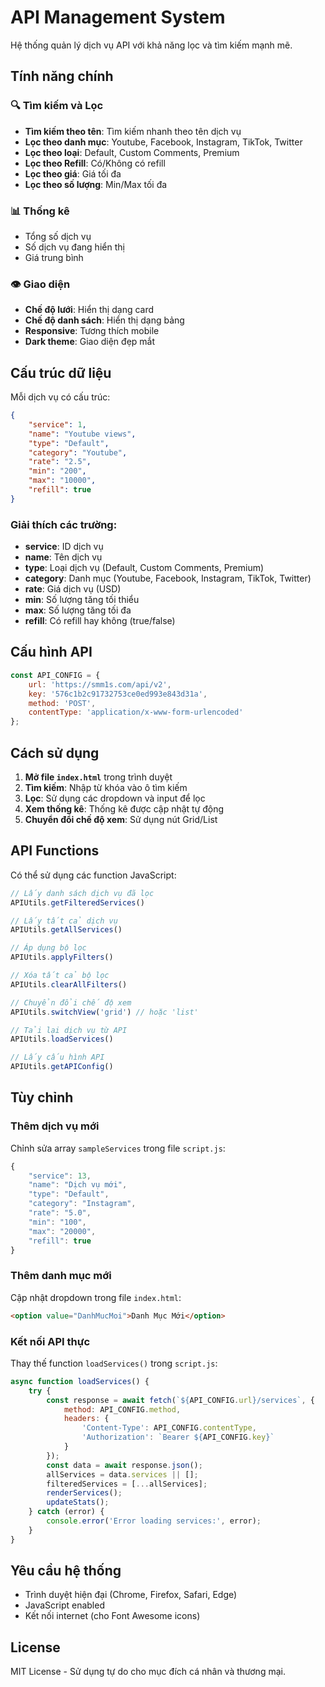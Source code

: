# API Management System

Hệ thống quản lý dịch vụ API với khả năng lọc và tìm kiếm mạnh mẽ.

## Tính năng chính

### 🔍 Tìm kiếm và Lọc
- **Tìm kiếm theo tên**: Tìm kiếm nhanh theo tên dịch vụ
- **Lọc theo danh mục**: Youtube, Facebook, Instagram, TikTok, Twitter
- **Lọc theo loại**: Default, Custom Comments, Premium
- **Lọc theo Refill**: Có/Không có refill
- **Lọc theo giá**: Giá tối đa
- **Lọc theo số lượng**: Min/Max tối đa

### 📊 Thống kê
- Tổng số dịch vụ
- Số dịch vụ đang hiển thị
- Giá trung bình

### 👁️ Giao diện
- **Chế độ lưới**: Hiển thị dạng card
- **Chế độ danh sách**: Hiển thị dạng bảng
- **Responsive**: Tương thích mobile
- **Dark theme**: Giao diện đẹp mắt

## Cấu trúc dữ liệu

Mỗi dịch vụ có cấu trúc:
```json
{
    "service": 1,
    "name": "Youtube views",
    "type": "Default",
    "category": "Youtube",
    "rate": "2.5",
    "min": "200",
    "max": "10000",
    "refill": true
}
```

### Giải thích các trường:
- **service**: ID dịch vụ
- **name**: Tên dịch vụ
- **type**: Loại dịch vụ (Default, Custom Comments, Premium)
- **category**: Danh mục (Youtube, Facebook, Instagram, TikTok, Twitter)
- **rate**: Giá dịch vụ (USD)
- **min**: Số lượng tăng tối thiểu
- **max**: Số lượng tăng tối đa
- **refill**: Có refill hay không (true/false)

## Cấu hình API

```javascript
const API_CONFIG = {
    url: 'https://smm1s.com/api/v2',
    key: '576c1b2c91732753ce0ed993e843d31a',
    method: 'POST',
    contentType: 'application/x-www-form-urlencoded'
};
```

## Cách sử dụng

1. **Mở file `index.html`** trong trình duyệt
2. **Tìm kiếm**: Nhập từ khóa vào ô tìm kiếm
3. **Lọc**: Sử dụng các dropdown và input để lọc
4. **Xem thống kê**: Thống kê được cập nhật tự động
5. **Chuyển đổi chế độ xem**: Sử dụng nút Grid/List

## API Functions

Có thể sử dụng các function JavaScript:

```javascript
// Lấy danh sách dịch vụ đã lọc
APIUtils.getFilteredServices()

// Lấy tất cả dịch vụ
APIUtils.getAllServices()

// Áp dụng bộ lọc
APIUtils.applyFilters()

// Xóa tất cả bộ lọc
APIUtils.clearAllFilters()

// Chuyển đổi chế độ xem
APIUtils.switchView('grid') // hoặc 'list'

// Tải lại dịch vụ từ API
APIUtils.loadServices()

// Lấy cấu hình API
APIUtils.getAPIConfig()
```

## Tùy chỉnh

### Thêm dịch vụ mới
Chỉnh sửa array `sampleServices` trong file `script.js`:

```javascript
{
    "service": 13,
    "name": "Dịch vụ mới",
    "type": "Default",
    "category": "Instagram",
    "rate": "5.0",
    "min": "100",
    "max": "20000",
    "refill": true
}
```

### Thêm danh mục mới
Cập nhật dropdown trong file `index.html`:

```html
<option value="DanhMucMoi">Danh Mục Mới</option>
```

### Kết nối API thực
Thay thế function `loadServices()` trong `script.js`:

```javascript
async function loadServices() {
    try {
        const response = await fetch(`${API_CONFIG.url}/services`, {
            method: API_CONFIG.method,
            headers: {
                'Content-Type': API_CONFIG.contentType,
                'Authorization': `Bearer ${API_CONFIG.key}`
            }
        });
        const data = await response.json();
        allServices = data.services || [];
        filteredServices = [...allServices];
        renderServices();
        updateStats();
    } catch (error) {
        console.error('Error loading services:', error);
    }
}
```

## Yêu cầu hệ thống

- Trình duyệt hiện đại (Chrome, Firefox, Safari, Edge)
- JavaScript enabled
- Kết nối internet (cho Font Awesome icons)

## License

MIT License - Sử dụng tự do cho mục đích cá nhân và thương mại.
